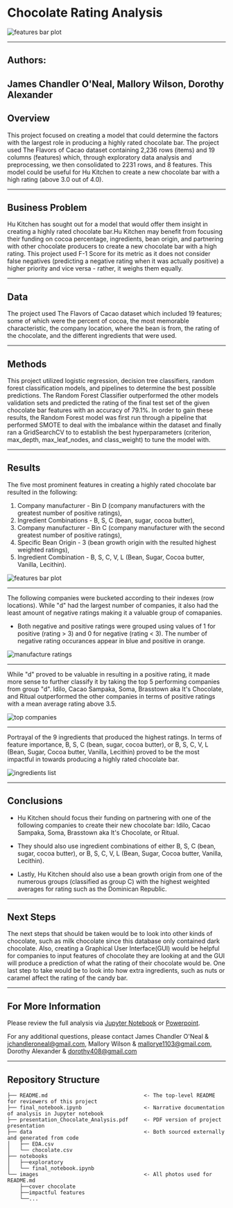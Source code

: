 # Chocolate Rating Analysis

![features bar plot](./images/main_cover.jpg)

---
## Authors:

 James Chandler O'Neal, Mallory Wilson, Dorothy Alexander
---

## Overview

This project focused on creating a model that could determine the factors with the largest role in producing a highly rated chocolate bar. The project used The Flavors of Cacao dataset containing 2,236 rows (items) and 19 columns (features) which, through exploratory data analysis and preprocessing, we then consolidated to 2231 rows, and 8 features. This model could be useful for Hu Kitchen to create a new chocolate bar with a high rating (above 3.0 out of 4.0).  

---

## Business Problem
Hu Kitchen has sought out for a model that would offer them insight in creating a highly rated chocolate bar.Hu Kitchen may benefit from focusing their funding on cocoa percentage, ingredients, bean origin, and partnering with other chocolate producers to create a new chocolate bar with a high rating. This project used F-1 Score for its metric as it does not consider false negatives (predicting a negative rating when it was actually positive) a higher priority and vice versa - rather, it weighs them equally.

---

## Data 

The project used The Flavors of Cacao dataset which included 19 features; some of which were the percent of cocoa, the most memorable characteristic, the company location, where the bean is from, the rating of the chocolate, and the different ingredients that were used.     

---

## Methods

This project utilized logistic regression, decision tree classifiers, random forest classification models, and pipelines to determine the best possible predictions. The Random Forest Classifier outperformed the other models validation sets and predicted the rating of the final test set of the given chocolate bar features with an accuracy of 79.1%. In order to gain these results, the Random Forest model was first run through a pipeline that performed SMOTE to deal with the imbalance within the dataset and finally ran a GridSearchCV to to establish the best hyperparameters (criterion, max_depth, max_leaf_nodes, and class_weight) to tune the model with.

---

## Results


The five most prominent features in creating a highly rated chocolate bar resulted in the following:

1. Company manufacturer - Bin D (company manufacturers with the greatest number of positive ratings), 
2. Ingredient Combinations - B, S, C (bean, sugar, cocoa butter), 
3. Company manufacturer - Bin C (company manufacturer with the second greatest number of positive ratings), 
4. Specific Bean Origin - 3 (bean growth origin with the resulted highest weighted ratings), 
5. Ingredient Combination - B, S, C, V, L (Bean, Sugar, Cocoa butter, Vanilla, Lecithin).

![features bar plot](./images/impactful_features.png)

---

The following companies were bucketed according to their indexes (row locations). While "d" had the largest number of companies, it also had the least amount of negative ratings making it a valuable group of comapanies. 
* Both negative and positive ratings were grouped using values of 1 for positive (rating > 3) and 0 for negative (rating < 3). The number of negative rating occurances appear in blue and positive in orange. 

![manufacture ratings](images/manufacture_ratings.png)
 
---

While "d" proved to be valuable in resulting in a positive rating, it made more sense to further classify it by taking the top 5 performing companies from group "d". Idilo, Cacao Sampaka, Soma, Brasstown aka It's Chocolate, and Ritual outperformed the other companies in terms of positive ratings with a mean average rating above 3.5.

![top companies](images/top_5_companies.png)

---


Portrayal of the 9 ingredients that produced the highest ratings. In terms of feature importance, B, S, C (bean, sugar, cocoa butter), or B, S, C, V, L (Bean, Sugar, Cocoa butter, Vanilla, Lecithin) proved to be the most impactful in towards producing a highly rated chocolate bar.

![ingredients list](images/ingredients_list.png)

---

## Conclusions

* Hu Kitchen should focus their funding on partnering with one of the following companies to create their new chocolate bar: Idilo, Cacao Sampaka, Soma, Brasstown aka It's Chocolate, or Ritual. 

* They should also use ingredient combinations of either B, S, C (bean, sugar, cocoa butter), or B, S, C, V, L (Bean, Sugar, Cocoa butter, Vanilla, Lecithin).

* Lastly, Hu Kitchen should also use a bean growth origin from one of the numerous groups (classified as group C) with the highest weighted averages for rating such as the Dominican Republic. 

---

## Next Steps
The next steps that should be taken would be to look into other kinds of chocolate, such as milk chocolate since this database only contained dark chocolate. Also, creating a Graphical User Interface(GUI) would be helpful for companies to input features of chocolate they are looking at and the GUI will produce a prediction of what the rating of their chocolate would be. One last step to take would be to look into how extra ingredients, such as nuts or caramel affect the rating of the candy bar. 

---

## For More Information
Please review the full analysis via [Jupyter Notebook](./notebooks/final_notebook.ipynb) or [Powerpoint](./Chocolate_Rating_Analysis.pdf).

For any additional questions, please contact James Chandler O'Neal & jchandleroneal@gmail.com, Mallory Wilson & mallorye1103@gmail.com, Dorothy Alexander & dorothy408@gmail.com 

---

## Repository Structure
```
├── README.md                               <- The top-level README for reviewers of this project
├── final_notebook.ipynb                    <- Narrative documentation of analysis in Jupyter notebook
├── presentation_Chocolate_Analysis.pdf     <- PDF version of project presentation
├── data                                    <- Both sourced externally and generated from code
│   ├── EDA.csv
│   └── chocolate.csv
├── notebooks 
│   ├──exploratory
│   └── final_notebook.ipynb
└── images                                  <- All photos used for README.md
    ├──cover chocolate 
    ├──impactful features
    └──...
